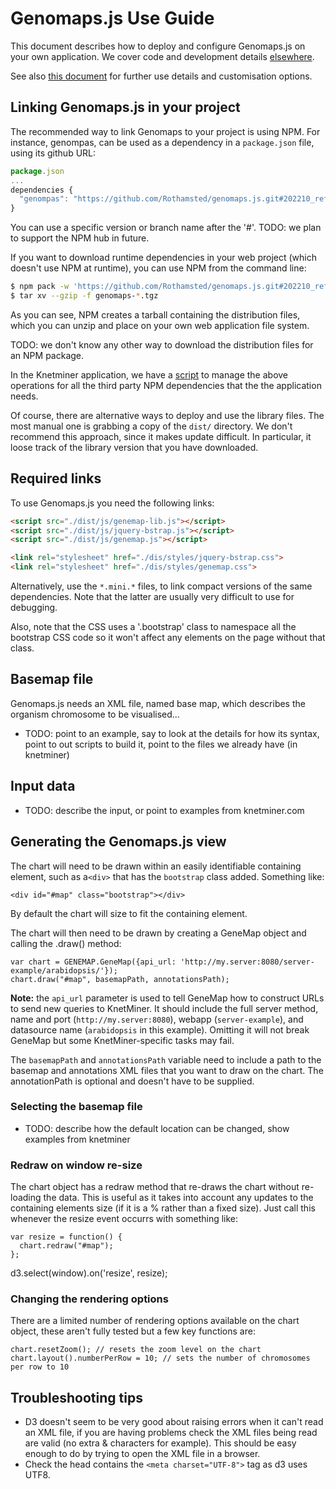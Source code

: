 # Genomaps.js Use Guide

This document describes how to deploy and configure Genomaps.js on your own application. We cover code and development details [elsewhere](DevGuide.md).

See also [this document](customisation.md) for further use details and customisation options.

## Linking Genomaps.js in your project

The recommended way to link Genomaps to your project is using NPM. For instance, genompas, can be used as a dependency in a `package.json` file, using its github URL:

```javascript
package.json
...
dependencies {
  "genompas": "https://github.com/Rothamsted/genomaps.js.git#202210_refactor"
}
```

You can use a specific version or branch name after the '#'. TODO: we plan to support the NPM hub in future.

If you want to download runtime dependencies in your web project (which doesn't use NPM at runtime), you can use NPM from the command line:
 
```bash
$ npm pack -w 'https://github.com/Rothamsted/genomaps.js.git#202210_refactor'
$ tar xv --gzip -f genomaps-*.tgz
```

As you can see, NPM creates a tarball containing the distribution files, which you can unzip and place on your own web application file system.  

TODO: we don't know any other way to download the distribution files for an NPM package.  

In the Knetminer application, we have a [script][L.20] to manage the above operations for all the third party NPM dependencies that the the application needs.  

[L.20]: https://github.com/Rothamsted/knetminer/blob/master/client-base/update-js.sh

Of course, there are alternative ways to deploy and use the library files. The most manual one is grabbing a copy of the `dist/` directory. We don't recommend this approach, since it makes update difficult. In particular, it loose track of the library version that you have downloaded.

## Required links

To use Genomaps.js you need the following links:

```html
<script src="./dist/js/genemap-lib.js"></script>
<script src="./dist/js/jquery-bstrap.js"></script>
<script src="./dist/js/genemap.js"></script>

<link rel="stylesheet" href="./dis/styles/jquery-bstrap.css">
<link rel="stylesheet" href="./dis/styles/genemap.css">
```

Alternatively, use the `*.mini.*` files, to link compact versions of the same dependencies. Note that the latter are usually very difficult to use for debugging.  

Also, note that the CSS uses a '.bootstrap' class to namespace all the bootstrap CSS code so it won't affect any elements on the page without that class.  

## Basemap file

Genomaps.js needs an XML file, named base map, which describes the organism chromosome to be visualised...

* TODO: point to an example, say to look at the details for how its syntax, point to out scripts to build it, point to the files we already have (in knetminer)

## Input data
* TODO: describe the input, or point to examples from knetminer.com


## Generating the Genomaps.js view

The chart will need to be drawn within an easily identifiable containing element, such as a`<div>` that has the `bootstrap` class added. Something like:

	<div id="#map" class="bootstrap"></div>

By default the chart will size to fit the containing element.

The chart will then need to be drawn by creating a GeneMap object and calling the .draw() method:

	var chart = GENEMAP.GeneMap({api_url: 'http://my.server:8080/server-example/arabidopsis/'});
	chart.draw("#map", basemapPath, annotationsPath);

**Note:** the `api_url` parameter is used to tell GeneMap how to construct URLs to send new queries to KnetMiner. It should include the full server method, name and port (`http://my.server:8080`), webapp (`server-example`), and datasource name (`arabidopsis` in this example). Omitting it will not break GeneMap but some KnetMiner-specific tasks may fail.

The `basemapPath` and `annotationsPath` variable need to include a path to the basemap and annotations XML files that you want to draw on the chart. The annotationPath is optional and doesn't have to be supplied.

### Selecting the basemap file

* TODO: describe how the default location can be changed, show examples from knetminer


### Redraw on window re-size

The chart object has a redraw method that re-draws the chart without re-loading the data. This is useful as it takes into account any updates to the containing elements size (if it is a % rather than a fixed size). Just call  this whenever the resize event occurrs with something like:

	var resize = function() {
	  chart.redraw("#map");
	};

  d3.select(window).on('resize', resize);

### Changing the rendering options

There are a limited number of rendering options available on the chart object, these aren't fully tested but a few key functions are:

	chart.resetZoom(); // resets the zoom level on the chart
	chart.layout().numberPerRow = 10; // sets the number of chromosomes per row to 10

## Troubleshooting tips

 - D3 doesn't seem to be very good about raising errors when it can't read an XML file, if you are having problems check the XML files being read are valid (no extra & characters for example). This should be easy enough to do by trying to open the XML file in a browser.
 - Check the head contains the `<meta charset="UTF-8">` tag as d3 uses UTF8.
 
 